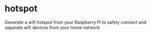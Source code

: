 # hotspot
Generate a wifi hotspot from your Raspberry Pi to safely connect and separate wifi devices from your home network
